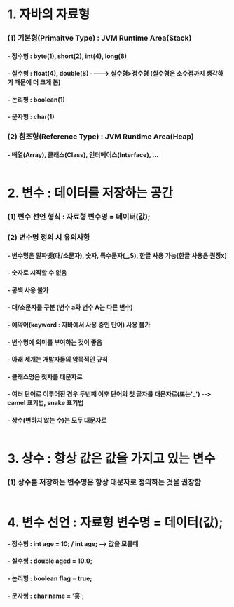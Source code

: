 # 1. 자바의 자료형
### (1) 기본형(Primaitve Type) : JVM Runtime Area(Stack)<br>
#### - 정수형 : byte(1), short(2), int(4), long(8)<br>
#### - 실수형 : float(4), double(8) ----> 실수형>정수형 (실수형은 소수점까지 생각하기 때문에 더 크게 봄)<br>
#### - 논리형 : boolean(1)<br>
#### - 문자형 : char(1)<br>

### (2) 참조형(Reference Type) : JVM Runtime Area(Heap)<br>
#### - 배열(Array), 클래스(Class), 인터페이스(Interface), ...<br><br>

# 2. 변수 : 데이터를 저장하는 공간
### (1) 변수 선언 형식 : 자료형 변수명 = 데이터(값);<br>
### (2) 변수명 정의 시 유의사항<br>
#### - 변수명은 알파벳(대/소문자), 숫자, 특수문자(_,$), 한글 사용 가능(한글 사용은 권장x)<br>
#### - 숫자로 시작할 수 없음<br>
#### - 공백 사용 불가<br>
#### - 대/소문자를 구분 (변수 a와 변수 A는 다른 변수)<br>
#### - 예약어(keyword : 자바에서 사용 중인 단어) 사용 불가<br>
#### - 변수명에 의미를 부여하는 것이 좋음<br>
#### - 아래 세개는 개발자들의 암묵적인 규칙<br>
#### - 클래스명은 첫자를 대문자로<br>
#### - 여러 단어로 이루어진 경우 두번째 이후 단어의 첫 글자를 대문자로(또는'_') --> camel 표기법, snake 표기법<br>
#### - 상수(변하지 않는 수)는 모두 대문자로<br><br>

# 3. 상수 : 항상 값은 값을 가지고 있는 변수
### (1) 상수를 저장하는 변수명은 항상 대문자로 정의하는 것을 권장함<br><br>

# 4. 변수 선언 : 자료형 변수명 = 데이터(값);
#### - 정수형 : int age = 10; / int age; --> 값을 모를때<br>
#### - 실수형 : double aged = 10.0;<br>
#### - 논리형 : boolean flag = true;<br>
#### - 문자형 : char name = '홍';<br>
